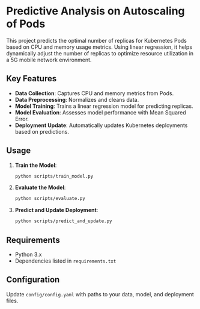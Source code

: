 # Predictive Analysis on Autoscaling of Pods

This project predicts the optimal number of replicas for Kubernetes Pods based on CPU and memory usage metrics. Using linear regression, it helps dynamically adjust the number of replicas to optimize resource utilization in a 5G mobile network environment.

## Key Features

- **Data Collection**: Captures CPU and memory metrics from Pods.
- **Data Preprocessing**: Normalizes and cleans data.
- **Model Training**: Trains a linear regression model for predicting replicas.
- **Model Evaluation**: Assesses model performance with Mean Squared Error.
- **Deployment Update**: Automatically updates Kubernetes deployments based on predictions.

## Usage

1. **Train the Model**:

    ```bash
    python scripts/train_model.py
    ```

2. **Evaluate the Model**:

    ```bash
    python scripts/evaluate.py
    ```

3. **Predict and Update Deployment**:

    ```bash
    python scripts/predict_and_update.py
    ```

## Requirements

- Python 3.x
- Dependencies listed in `requirements.txt`

## Configuration

Update `config/config.yaml` with paths to your data, model, and deployment files.
